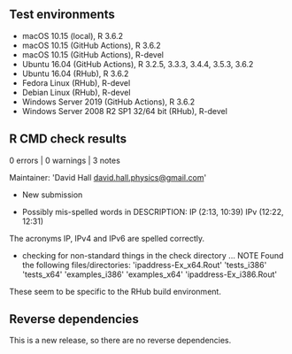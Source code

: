 ## Test environments
* macOS 10.15 (local), R 3.6.2
* macOS 10.15 (GitHub Actions), R 3.6.2
* macOS 10.15 (GitHub Actions), R-devel
* Ubuntu 16.04 (GitHub Actions), R 3.2.5, 3.3.3, 3.4.4, 3.5.3, 3.6.2
* Ubuntu 16.04 (RHub), R 3.6.2
* Fedora Linux (RHub), R-devel
* Debian Linux (RHub), R-devel
* Windows Server 2019 (GitHub Actions), R 3.6.2
* Windows Server 2008 R2 SP1 32/64 bit (RHub), R-devel

## R CMD check results

0 errors | 0 warnings | 3 notes

Maintainer: 'David Hall <david.hall.physics@gmail.com>'

* New submission

* Possibly mis-spelled words in DESCRIPTION:
     IP (2:13, 10:39)
     IPv (12:22, 12:31)

The acronyms IP, IPv4 and IPv6 are spelled correctly.

* checking for non-standard things in the check directory ... NOTE
Found the following files/directories:
  'ipaddress-Ex_x64.Rout' 'tests_i386' 'tests_x64'
  'examples_i386' 'examples_x64' 'ipaddress-Ex_i386.Rout'
  
These seem to be specific to the RHub build environment.


## Reverse dependencies
This is a new release, so there are no reverse dependencies.
